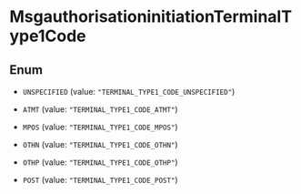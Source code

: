 

# MsgauthorisationinitiationTerminalType1Code

## Enum


* `UNSPECIFIED` (value: `"TERMINAL_TYPE1_CODE_UNSPECIFIED"`)

* `ATMT` (value: `"TERMINAL_TYPE1_CODE_ATMT"`)

* `MPOS` (value: `"TERMINAL_TYPE1_CODE_MPOS"`)

* `OTHN` (value: `"TERMINAL_TYPE1_CODE_OTHN"`)

* `OTHP` (value: `"TERMINAL_TYPE1_CODE_OTHP"`)

* `POST` (value: `"TERMINAL_TYPE1_CODE_POST"`)



